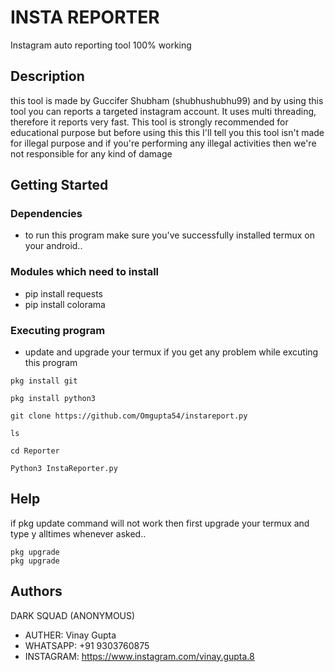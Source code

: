 # INSTA REPORTER
Instagram auto reporting tool 100% working




## Description

this tool is made by Guccifer Shubham (shubhushubhu99) and by using this tool you can reports a targeted instagram account. It uses multi threading, therefore it reports very fast. 
This tool is strongly recommended for educational purpose but before using this this I'll tell you this tool isn't made for illegal purpose and if you're performing any illegal activities then we're not responsible for any kind of damage 

## Getting Started

### Dependencies

* to run this program make sure you've successfully installed termux on your android..




### Modules which need to install

* pip install requests
* pip install colorama



### Executing program

* update and upgrade your termux if you get any problem while excuting this program
```
pkg install git
```
```
pkg install python3
```
```
git clone https://github.com/Omgupta54/instareport.py
```
```
ls 
```
```
cd Reporter
```
```
Python3 InstaReporter.py
```



## Help

if pkg update command will not work then first upgrade your termux and type y alltimes whenever asked..
```
pkg upgrade
pkg upgrade
```

## Authors

DARK SQUAD (ANONYMOUS)

* AUTHER: Vinay Gupta 
* WHATSAPP: +91 9303760875
* INSTAGRAM: https://www.instagram.com/vinay.gupta.8

